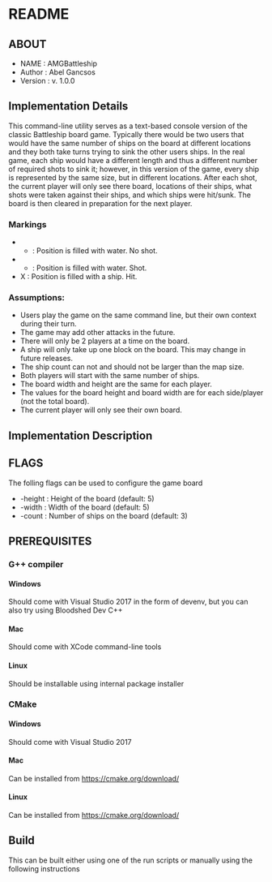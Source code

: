# README                                    

## ABOUT                               
* NAME       : AMGBattleship
* Author     : Abel Gancsos
* Version    : v. 1.0.0

## Implementation Details  
This command-line utility serves as a text-based console version of the classic Battleship board game.  Typically there would be two users that would have the same number of ships on the board at different locations and they both take turns trying to sink the other users ships.  In the real game, each ship would have a different length and thus a different number of required shots to sink it; however, in this version of the game, every ship is represented by the same size, but in different locations.  After each shot, the current player will only see there board, locations of their ships, what shots were taken against their ships, and which ships were hit/sunk.  The board is then cleared in preparation for the next player.

### Markings
* - : Position is filled with water.  No shot.
* * : Position is filled with water.  Shot.
* X : Position is filled with a ship.  Hit.

### Assumptions:
* Users play the game on the same command line, but their own context during their turn.
* The game may add other attacks in the future.
* There will only be 2 players at a time on the board.
* A ship will only take up one block on the board.  This may change in future releases.
* The ship count can not and should not be larger than the map size.
* Both players will start with the same number of ships.
* The board width and height are the same for each player.
* The values for the board height and board width are for each side/player (not the total board).
* The current player will only see their own board.

## Implementation Description

## FLAGS                                    
The folling flags can be used to configure the game board
* -height : Height of the board (default: 5)
* -width  : Width of the board (default: 5)
* -count  : Number of ships on the board (default: 3)

## PREREQUISITES
### G++ compiler
#### Windows
Should come with Visual Studio 2017 in the form of devenv, but you can also try using Bloodshed Dev C++
#### Mac
Should come with XCode command-line tools
#### Linux
Should be installable using internal package installer
### CMake
#### Windows
Should come with Visual Studio 2017 
#### Mac
Can be installed from https://cmake.org/download/
#### Linux
Can be installed from https://cmake.org/download/

## Build
This can be built either using one of the run scripts or manually using the following instructions
